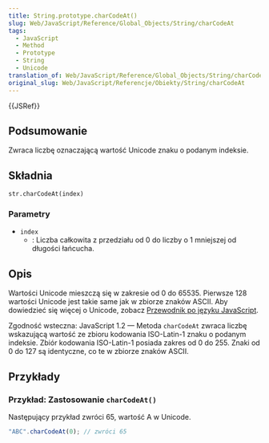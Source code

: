 ```yaml
---
title: String.prototype.charCodeAt()
slug: Web/JavaScript/Reference/Global_Objects/String/charCodeAt
tags:
  - JavaScript
  - Method
  - Prototype
  - String
  - Unicode
translation_of: Web/JavaScript/Reference/Global_Objects/String/charCodeAt
original_slug: Web/JavaScript/Referencje/Obiekty/String/charCodeAt
---
```

{{JSRef}}

## Podsumowanie

Zwraca liczbę oznaczającą wartość Unicode znaku o podanym indeksie.

## Składnia

    str.charCodeAt(index)

### Parametry

- `index`
  - : Liczba całkowita z przedziału od 0 do liczby o 1 mniejszej od długości łańcucha.

## Opis

Wartości Unicode mieszczą się w zakresie od 0 do 65535. Pierwsze 128 wartości Unicode jest takie same jak w zbiorze znaków ASCII. Aby dowiedzieć się więcej o Unicode, zobacz [Przewodnik po języku JavaScript](/pl/docs/Web/JavaScript/Guide/Grammar_and_types#Unicode).

Zgodność wsteczna: JavaScript 1.2 — Metoda `charCodeAt` zwraca liczbę wskazującą wartość ze zbioru kodowania ISO-Latin-1 znaku o podanym indeksie. Zbiór kodowania ISO-Latin-1 posiada zakres od 0 do 255. Znaki od 0 do 127 są identyczne, co te w zbiorze znaków ASCII.

## Przykłady

### Przykład: Zastosowanie `charCodeAt()`

Następujący przykład zwróci 65, wartość A w Unicode.

```js
"ABC".charCodeAt(0); // zwróci 65
```
